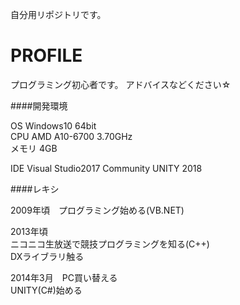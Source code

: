 自分用リポジトリです。

PROFILE
==

プログラミング初心者です。
アドバイスなどください☆


####開発環境

OS Windows10 64bit  
CPU AMD A10-6700 3.70GHz  
メモリ 4GB  

IDE Visual Studio2017 Community
UNITY 2018

####レキシ

2009年頃　プログラミング始める(VB.NET)  

2013年頃  
  ニコニコ生放送で競技プログラミングを知る(C++)  
    DXライブラリ触る  

2014年3月　PC買い替える  
  UNITY(C#)始める
